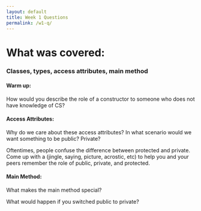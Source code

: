 ```yaml
---
layout: default
title: Week 1 Questions
permalink: /w1-q/
---
```


# What was covered: 
### Classes, types, access attributes, main method

#### Warm up:
How would you describe the role of a constructor to someone who does not have knowledge of CS?

#### Access Attributes:
Why do we care about these access attributes? In what scenario would we want something to be public? Private?

Oftentimes, people confuse the difference between protected and private. Come up with a (jingle, saying, picture, acrostic, etc) to help you and your peers remember the role of public, private, and protected.

#### Main Method:
What makes the main method special?

What would happen if you switched public to private?